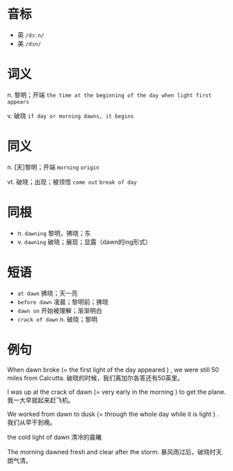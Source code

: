 # 音标

- 英 `/dɔːn/`
- 美 `/dɔn/`

# 词义

n. 黎明；开端
`the time at the beginning of the day when light first appears`

v. 破晓
`if day or morning dawns, it begins`

# 同义

n. [天]黎明；开端
`morning` `origin`

vt. 破晓；出现；被领悟
`come out` `break of day`

# 同根

- n. `dawning` 黎明，拂晓；东
- v. `dawning` 破晓；展现；显露（dawn的ing形式）

# 短语

- `at dawn` 拂晓；天一亮
- `before dawn` 凌晨；黎明前；拂晓
- `dawn on` 开始被理解；渐渐明白
- `crack of dawn` n. 破晓；黎明

# 例句

When dawn broke (= the first light of the day appeared ) , we were still 50 miles from Calcutta.
破晓的时候，我们离加尔各答还有50英里。

I was up at the crack of dawn (= very early in the morning ) to get the plane.
我一大早就起来赶飞机。

We worked from dawn to dusk (= through the whole day while it is light ) .
我们从早干到晚。

the cold light of dawn
清冷的晨曦

The morning dawned fresh and clear after the storm.
暴风雨过后，破晓时天朗气清。



